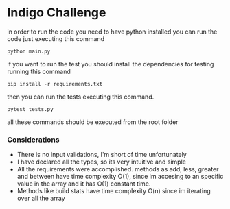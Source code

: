 # Indigo Challenge


in order to run the code you need to have python installed 
you can run the code just executing this command

` python main.py `

if you want to run the test you should install the dependencies for testing
running this command 

` pip install -r requirements.txt ` 

then you can run the tests executing this command.

` pytest tests.py ` 

all these commands should be executed from the root folder

### Considerations

* There is no input validations, I'm short of time unfortunately
* I have declared all the types, so its very intuitive and simple
* All the requirements were accomplished. methods as add, less, greater and between have time complexity O(1), since im accesing to an specific value in the 
  array and it has O(1) constant time.
* Methods like build stats have time complexity O(n) since im iterating over all the array
